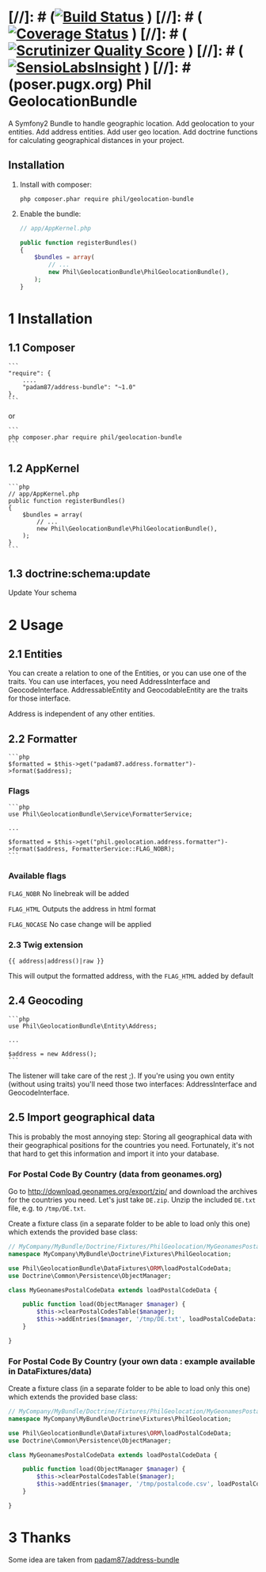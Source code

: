 [//]: # ([![Build Status](https://travis-ci.org/Padam87/AddressBundle.png?branch=master)](https://travis-ci.org/Padam87/AddressBundle)   )
[//]: # ([![Coverage Status](https://coveralls.io/repos/Padam87/AddressBundle/badge.png)](https://coveralls.io/r/Padam87/AddressBundle)   )
[//]: # ([![Scrutinizer Quality Score](https://scrutinizer-ci.com/g/Padam87/AddressBundle/badges/quality-score.png?s=0b5ffbc4452af27287b8d8a3dd20d666babe16d3)](https://scrutinizer-ci.com/g/Padam87/AddressBundle/)  )
[//]: # ([![SensioLabsInsight](https://insight.sensiolabs.com/projects/b360d86c-7095-4e57-8f4e-e626a1b50dc1/mini.png)](https://insight.sensiolabs.com/projects/b360d86c-7095-4e57-8f4e-e626a1b50dc1)  )
[//]: # (poser.pugx.org)
Phil GeolocationBundle
======================

A Symfony2 Bundle to handle geographic location. Add geolocation to your entities. Add address entities. Add user geo location. Add doctrine functions for calculating geographical distances in your project.



## Installation

1. Install with composer:

    ```
    php composer.phar require phil/geolocation-bundle
    ```

2. Enable the bundle:

    ```php
    // app/AppKernel.php

    public function registerBundles()
    {
        $bundles = array(
            // ...
            new Phil\GeolocationBundle\PhilGeolocationBundle(),
        );
    }
    ```

# 1 Installation #

## 1.1 Composer ##


    ```
	"require": {
		....
		"padam87/address-bundle": "~1.0"
	},
    ```

or

    ```
    php composer.phar require phil/geolocation-bundle
    ```


## 1.2 AppKernel ##

    ```php
	// app/AppKernel.php
	public function registerBundles()
	{
        $bundles = array(
	        // ...
	        new Phil\GeolocationBundle\PhilGeolocationBundle(),
	    );
	}
    ```

## 1.3 doctrine:schema:update ##

Update Your schema


# 2 Usage #

## 2.1 Entities ##

You can create a relation to one of the Entities, or you can use one of the traits. You can use interfaces, you need
AddressInterface and GeocodeInterface. AddressableEntity and GeocodableEntity are the traits for those interface.

Address is independent of any other entities.

## 2.2 Formatter ##

    ```php
	$formatted = $this->get("padam87.address.formatter")->format($address);

### Flags ###

    ```php
	use Phil\GeolocationBundle\Service\FormatterService;

	...

	$formatted = $this->get("phil.geolocation.address.formatter")->format($address, FormatterService::FLAG_NOBR);
    ```

### Available flags ###

`FLAG_NOBR` No linebreak will be added

`FLAG_HTML` Outputs the address in html format

`FLAG_NOCASE` No case change will be applied

### 2.3 Twig extension ###

	{{ address|address()|raw }}

This will output the formatted address, with the `FLAG_HTML` added by default

## 2.4 Geocoding ##

    ```php
	use Phil\GeolocationBundle\Entity\Address;

	...

	$address = new Address();
    ```

The listener will take care of the rest ;). If you're using you own entity (without using traits) you'll need those two
interfaces: AddressInterface and GeocodeInterface.

## 2.5 Import geographical data ##

This is probably the most annoying step: Storing all geographical data with their geographical positions for the countries
you need. Fortunately, it's not that hard to get this information and import it into your database.

### For Postal Code By Country (data from geonames.org)

Go to http://download.geonames.org/export/zip/ and download the archives for the countries you need. Let's just take
`DE.zip`. Unzip the included `DE.txt` file, e.g. to `/tmp/DE.txt`.

Create a fixture class (in a separate folder to be able to load only this one) which extends the provided base class:

```php
// MyCompany/MyBundle/Doctrine/Fixtures/PhilGeolocation/MyGeonamesPostalCodeData.php
namespace MyCompany\MyBundle\Doctrine\Fixtures\PhilGeolocation;

use Phil\GeolocationBundle\DataFixtures\ORM\loadPostalCodeData;
use Doctrine\Common\Persistence\ObjectManager;

class MyGeonamesPostalCodeData extends loadPostalCodeData {

	public function load(ObjectManager $manager) {
		$this->clearPostalCodesTable($manager);
		$this->addEntries($manager, '/tmp/DE.txt', loadPostalCodeData::FORMAT_GEONAMES);
	}

}
```

### For Postal Code By Country (your own data : example available in DataFixtures/data)


Create a fixture class (in a separate folder to be able to load only this one) which extends the provided base class:

```php
// MyCompany/MyBundle/Doctrine/Fixtures/PhilGeolocation/MyGeonamesPostalCodeData.php
namespace MyCompany\MyBundle\Doctrine\Fixtures\PhilGeolocation;

use Phil\GeolocationBundle\DataFixtures\ORM\loadPostalCodeData;
use Doctrine\Common\Persistence\ObjectManager;

class MyGeonamesPostalCodeData extends loadPostalCodeData {

	public function load(ObjectManager $manager) {
		$this->clearPostalCodesTable($manager);
		$this->addEntries($manager, '/tmp/postalcode.csv', loadPostalCodeData::FORMAT_CSV);
	}

}
```


# 3 Thanks #

Some idea are taken from
[padam87/address-bundle](https://packagist.org/packages/padam87/address-bundle)
